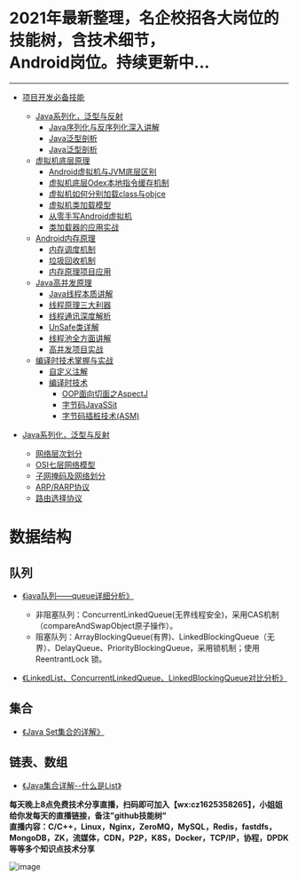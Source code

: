 <h1>2021年最新整理，名企校招各大岗位的技能树，含技术细节，<br/>Android岗位。持续更新中...</h1>

-----------

* [项目开发必备技能](https://github.com/0voice/develop_skill_tree/blob/main/README.md#计算机组成)
	* [Java系列化，泛型与反射](https://github.com/0voice/develop_skill_tree/blob/main/README.md#Java系列化，泛型与反射)
		* [Java序列化与反序列化深入讲解](https://github.com/0voice/develop_skill_tree/blob/main/README.md#Java序列化与反序列化深入讲解)
		* [Java泛型剖析](https://github.com/0voice/develop_skill_tree/blob/main/README.md#Java泛型剖析)
		* [Java泛型剖析](https://github.com/0voice/develop_skill_tree/blob/main/README.md#Java泛型剖析)
	* [虚拟机底层原理](https://github.com/0voice/develop_skill_tree/blob/main/README.md#虚拟机底层原理)
		* [Android虚拟机与JVM底层区别](https://github.com/0voice/develop_skill_tree/blob/main/README.md#Android虚拟机与JVM底层区别)
		* [虚拟机底层Odex本地指令缓存机制](https://github.com/0voice/develop_skill_tree/blob/main/README.md#虚拟机底层Odex本地指令缓存机制)
		* [虚拟机如何分别加载class与objce](https://github.com/0voice/develop_skill_tree/blob/main/README.md#虚拟机如何分别加载class与objce)
		* [虚拟机类加载模型](https://github.com/0voice/develop_skill_tree/blob/main/README.md#虚拟机类加载模型)
		* [从零手写Android虚拟机](https://github.com/0voice/develop_skill_tree/blob/main/README.md#从零手写Android虚拟机)
		* [类加载器的应用实战](https://github.com/0voice/develop_skill_tree/blob/main/README.md#类加载器的应用实战)
	* [Android内存原理](https://github.com/0voice/develop_skill_tree/blob/main/README.md#Android内存原理)
		* [内存调度机制](https://github.com/0voice/develop_skill_tree/blob/main/README.md#内存调度机制)
		* [垃圾回收机制](https://github.com/0voice/develop_skill_tree/blob/main/README.md#垃圾回收机制)
		* [内存原理项目应用](https://github.com/0voice/develop_skill_tree/blob/main/README.md#内存原理项目应用)
	* [Java高并发原理](https://github.com/0voice/develop_skill_tree/blob/main/README.md#Java高并发原理)
		* [Java线程本质讲解](https://github.com/0voice/develop_skill_tree/blob/main/README.md#Java线程本质讲解)
		* [线程原理三大利器](https://github.com/0voice/develop_skill_tree/blob/main/README.md#线程原理三大利器)
		* [线程通讯深度解析](https://github.com/0voice/develop_skill_tree/blob/main/README.md#线程通讯深度解析)
		* [UnSafe类详解](https://github.com/0voice/develop_skill_tree/blob/main/README.md#UnSafe类详解)
		* [线程池全方面讲解](https://github.com/0voice/develop_skill_tree/blob/main/README.md#线程池全方面讲解)
		* [高并发项目实战](https://github.com/0voice/develop_skill_tree/blob/main/README.md#高并发项目实战)
	* [编译时技术掌握与实战](https://github.com/0voice/develop_skill_tree/blob/main/README.md#编译时技术掌握与实战)
		* [自定义注解](https://github.com/0voice/develop_skill_tree/blob/main/README.md#自定义注解)
		* [编译时技术](https://github.com/0voice/develop_skill_tree/blob/main/README.md#编译时技术)
			* [OOP面向切面之AspectJ](https://github.com/0voice/develop_skill_tree/blob/main/README.md#OOP面向切面之AspectJ)
			* [字节码JavaSSit](https://github.com/0voice/develop_skill_tree/blob/main/README.md#字节码JavaSSit)
			* [字节码插桩技术(ASM)](https://github.com/0voice/develop_skill_tree/blob/main/README.md#字节码插桩技术(ASM))

* [Java系列化，泛型与反射](https://github.com/0voice/develop_skill_tree/blob/main/README.md#Java系列化，泛型与反射)
	
    * [网络层次划分](https://github.com/0voice/develop_skill_tree/blob/main/README.md#网络层次划分)
	* [OSI七层网络模型](https://github.com/0voice/develop_skill_tree/blob/main/README.md#OSI七层网络模型)
	* [子网掩码及网络划分](https://github.com/0voice/develop_skill_tree/blob/main/README.md#子网掩码及网络划分)
	* [ARP/RARP协议](https://github.com/0voice/develop_skill_tree/blob/main/README.md#ARP/RARP协议)
	* [路由选择协议](https://github.com/0voice/develop_skill_tree/blob/main/README.md#路由选择协议)




# 数据结构

## 队列
* [《java队列——queue详细分析》](https://www.cnblogs.com/lemon-flm/p/7877898.html)
	* 非阻塞队列：ConcurrentLinkedQueue(无界线程安全)，采用CAS机制（compareAndSwapObject原子操作）。
	* 阻塞队列：ArrayBlockingQueue(有界)、LinkedBlockingQueue（无界）、DelayQueue、PriorityBlockingQueue，采用锁机制；使用 ReentrantLock 锁。

* [《LinkedList、ConcurrentLinkedQueue、LinkedBlockingQueue对比分析》](https://www.cnblogs.com/mantu/p/5802393.html)

## 集合
* [《Java Set集合的详解》](https://blog.csdn.net/qq_33642117/article/details/52040345)

## 链表、数组
* [《Java集合详解--什么是List》](https://blog.csdn.net/wz249863091/article/details/52853360)





**每天晚上8点免费技术分享直播，扫码即可加入【wx:cz1625358265】，小姐姐给你发每天的直播链接，备注"<span>github技能树</span>"**<br/>
**直播内容：C/C++，Linux，Nginx，ZeroMQ，MySQL，Redis，fastdfs，MongoDB，ZK，流媒体，CDN，P2P，K8S，Docker，TCP/IP，协程，DPDK等等多个知识点技术分享**

![image](https://www.0voice.com/uiwebsite/img/barcode/cz.jpg)
